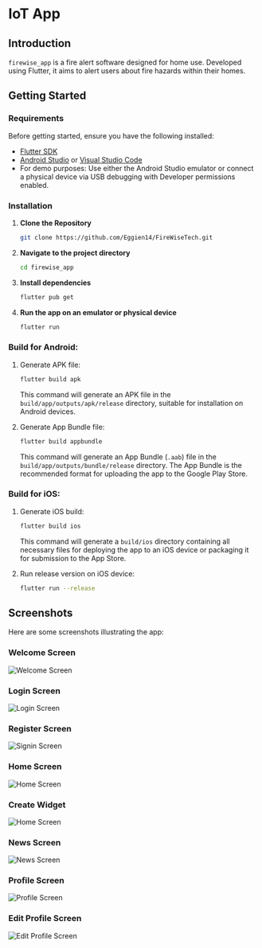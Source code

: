 
# IoT App

## Introduction

`firewise_app` is a fire alert software designed for home use. Developed using Flutter, it aims to alert users about fire hazards within their homes.

## Getting Started

### Requirements

Before getting started, ensure you have the following installed:

- [Flutter SDK](https://docs.flutter.dev/get-started/install)
- [Android Studio](https://developer.android.com/studio) or [Visual Studio Code](https://code.visualstudio.com/)
- For demo purposes: Use either the Android Studio emulator or connect a physical device via USB debugging with Developer permissions enabled.

### Installation

1. **Clone the Repository**

   ```bash
   git clone https://github.com/Eggien14/FireWiseTech.git
   ```

2. **Navigate to the project directory**

   ```bash
   cd firewise_app
   ```

3. **Install dependencies**

   ```bash
   flutter pub get
   ```

4. **Run the app on an emulator or physical device**

   ```bash
   flutter run
   ```

### Build for Android:

1. Generate APK file:
   ```bash
   flutter build apk
   ```
   This command will generate an APK file in the `build/app/outputs/apk/release` directory, suitable for installation on Android devices.

2. Generate App Bundle file:
   ```bash
   flutter build appbundle
   ```
   This command will generate an App Bundle (`.aab`) file in the `build/app/outputs/bundle/release` directory. The App Bundle is the recommended format for uploading the app to the Google Play Store.

### Build for iOS:

1. Generate iOS build:
   ```bash
   flutter build ios
   ```
   This command will generate a `build/ios` directory containing all necessary files for deploying the app to an iOS device or packaging it for submission to the App Store.

2. Run release version on iOS device:
   ```bash
   flutter run --release
   ```

## Screenshots

Here are some screenshots illustrating the app:

### Welcome Screen
![Welcome Screen](https://i.ibb.co/rcTM06P/Screenshot-2024-05-14-013307.png)

### Login Screen
![Login Screen](https://i.ibb.co/PC7kCT0/Screenshot-2024-05-14-013321.png)

### Register Screen
![Signin Screen](https://i.ibb.co/G7DscXt/Screenshot-2024-05-14-013335.png)

### Home Screen
![Home Screen](https://i.ibb.co/Z2xXYdQ/Screenshot-2024-05-14-014017.png)

### Create Widget
![Home Screen](https://i.ibb.co/NTfKFYs/Screenshot-2024-05-14-013430.png)

### News Screen
![News Screen](https://i.ibb.co/DCkb3nS/Screenshot-2024-05-14-013503.png)

### Profile Screen
![Profile Screen](https://i.ibb.co/Mp1tJ1J/Screenshot-2024-05-14-013451.png)

### Edit Profile Screen
![Edit Profile Screen](https://i.ibb.co/7zNrLZd/Screenshot-2024-05-14-013514.png)


